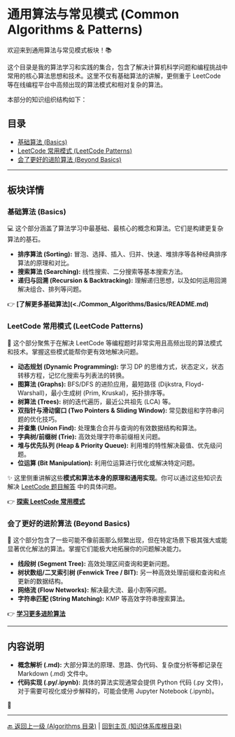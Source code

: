 # 通用算法与常见模式 (Common Algorithms & Patterns)

欢迎来到通用算法与常见模式板块！📚

这个目录是我的算法学习和实践的集合，包含了解决计算机科学问题和编程挑战中常用的核心算法思想和技术。这里不仅有基础算法的讲解，更侧重于 LeetCode 等在线编程平台中高频出现的算法模式和相对复杂的算法。

本部分的知识组织结构如下：

## 目录

-   [基础算法 (Basics)](#基础算法-basics)
-   [LeetCode 常用模式 (LeetCode Patterns)](#leetcode-常用模式-leetcode-patterns)
-   [会了更好的进阶算法 (Beyond Basics)](#会了更好的进阶算法-beyond-basics)

---

## 板块详情

### 基础算法 (Basics)

💻 这个部分涵盖了算法学习中最基础、最核心的概念和算法。它们是构建更复杂算法的基石。

-   **排序算法 (Sorting):** 冒泡、选择、插入、归并、快速、堆排序等各种经典排序算法的原理和对比。
-   **搜索算法 (Searching):** 线性搜索、二分搜索等基本搜索方法。
-   **递归与回溯 (Recursion & Backtracking):** 理解递归思想，以及如何运用回溯解决组合、排列等问题。

👉 **[了解更多基础算法](<./Common_Algorithms/Basics/README.md)**

### LeetCode 常用模式 (LeetCode Patterns)

🎯 这个部分聚焦于在解决 LeetCode 等编程题时非常实用且高频出现的算法模式和技术。掌握这些模式能帮你更有效地解决问题。

-   **动态规划 (Dynamic Programming):** 学习 DP 的思维方式，状态定义，状态转移方程，记忆化搜索与列表法的转换。
-   **图算法 (Graphs):** BFS/DFS 的进阶应用，最短路径 (Dijkstra, Floyd-Warshall)，最小生成树 (Prim, Kruskal)，拓扑排序等。
-   **树算法 (Trees):** 树的迭代遍历，最近公共祖先 (LCA) 等。
-   **双指针与滑动窗口 (Two Pointers & Sliding Window):** 常见数组和字符串问题的优化技巧。
-   **并查集 (Union Find):** 处理集合合并与查询的有效数据结构和算法。
-   **字典树/前缀树 (Trie):** 高效处理字符串前缀相关问题。
-   **堆与优先队列 (Heap & Priority Queue):** 利用堆的特性解决最值、优先级问题。
-   **位运算 (Bit Manipulation):** 利用位运算进行优化或解决特定问题。

✨ 这里侧重讲解这些**模式和算法本身的原理和通用实现**。你可以通过这些知识去解决 [LeetCode 题目解答](../LeetCode-Solutions/) 中的具体问题。

👉 **[探索 LeetCode 常用模式](<./Common_Algorithms/LeetCode_Patterns/README.md>)**

### 会了更好的进阶算法 (Beyond Basics)

🚀 这个部分包含了一些可能不像前面那么频繁出现，但在特定场景下极其强大或能显著优化解法的算法。掌握它们能极大地拓展你的问题解决能力。

-   **线段树 (Segment Tree):** 高效处理区间查询和更新问题。
-   **树状数组/二叉索引树 (Fenwick Tree / BIT):** 另一种高效处理前缀和查询和点更新的数据结构。
-   **网络流 (Flow Networks):** 解决最大流、最小割等问题。
-   **字符串匹配 (String Matching):** KMP 等高效字符串搜索算法。

👉 **[学习更多进阶算法](<./Common_Algorithms/Beyond_Basics/README.md>)**

---

## 内容说明

-   **概念解析 (.md):** 大部分算法的原理、思路、伪代码、复杂度分析等都记录在 Markdown (.md) 文件中。
-   **代码实现 (.py/.ipynb):** 具体的算法实现通常会提供 Python 代码 (.py 文件)，对于需要可视化或分步解释的，可能会使用 Jupyter Notebook (.ipynb)。

🚀

---

[🔙 返回上一级 (Algorithms 目录)](<../README.md>) | [回到主页 (知识体系库根目录)](<../../README.md>)